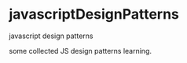 javascriptDesignPatterns
========================

javascript design patterns

some collected JS design patterns learning.

